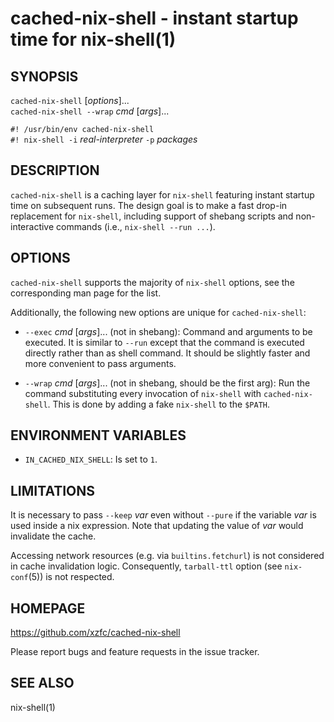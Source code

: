 # cached-nix-shell - instant startup time for nix-shell(1)

## SYNOPSIS

`cached-nix-shell` \[_options_]...<br>
`cached-nix-shell --wrap` _cmd_ \[_args_]...<br>

`#! /usr/bin/env cached-nix-shell`<br>
`#! nix-shell -i` _real-interpreter_ `-p` _packages_<br>

## DESCRIPTION

`cached-nix-shell` is a caching layer for `nix-shell` featuring instant startup time on subsequent runs.
The design goal is to make a fast drop-in replacement for `nix-shell`, including support of shebang scripts and non-interactive commands (i.e., `nix-shell --run ...`).

## OPTIONS

`cached-nix-shell` supports the majority of `nix-shell` options,
  see the corresponding man page for the list.

Additionally, the following new options are unique for `cached-nix-shell`:

* `--exec` _cmd_ \[_args_]... (not in shebang):
  Command and arguments to be executed.
  It is similar to `--run` except that the command is executed directly rather than as shell command.
  It should be slightly faster and more convenient to pass arguments.

* `--wrap` _cmd_ \[_args_]... (not in shebang, should be the first arg):
  Run the command substituting every invocation of `nix-shell` with `cached-nix-shell`.
  This is done by adding a fake `nix-shell` to the `$PATH`.

## ENVIRONMENT VARIABLES

* `IN_CACHED_NIX_SHELL`:
  Is set to `1`.

## LIMITATIONS

It is necessary to pass `--keep` _var_ even without `--pure` if the variable _var_ is used inside a nix expression.
Note that updating the value of _var_ would invalidate the cache.

Accessing network resources (e.g. via `builtins.fetchurl`) is not considered in cache invalidation logic.
Consequently, `tarball-ttl` option (see `nix-conf`(5)) is not respected.

## HOMEPAGE

<https://github.com/xzfc/cached-nix-shell>

Please report bugs and feature requests in the issue tracker.

## SEE ALSO

nix-shell(1)
